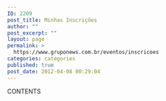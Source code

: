 ```yaml
---
ID: 2209
post_title: Minhas Inscrições
author: ""
post_excerpt: ""
layout: page
permalink: >
  https://www.gruponews.com.br/eventos/inscricoes
categories: categories
published: true
post_date: 2012-04-08 00:29:04
---
```

CONTENTS